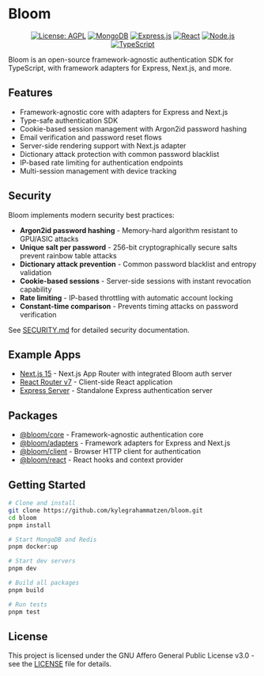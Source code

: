 # Bloom

<div align="center">

[![License: AGPL](https://img.shields.io/badge/License-AGPL-red.svg)](LICENSE)
[![MongoDB](https://img.shields.io/badge/MongoDB-8.7-green.svg)](https://www.mongodb.com/)
[![Express.js](https://img.shields.io/badge/Express.js-4.21-green.svg)](https://expressjs.com/)
[![React](https://img.shields.io/badge/React-19-blue.svg)](https://reactjs.org/)
[![Node.js](https://img.shields.io/badge/Node.js-20-green.svg)](https://nodejs.org/)
[![TypeScript](https://img.shields.io/badge/TypeScript-5.9-blue.svg)](https://www.typescriptlang.org/)

</div>

Bloom is an open-source framework-agnostic authentication SDK for TypeScript, with framework adapters for Express, Next.js, and more.

## Features

- Framework-agnostic core with adapters for Express and Next.js
- Type-safe authentication SDK
- Cookie-based session management with Argon2id password hashing
- Email verification and password reset flows
- Server-side rendering support with Next.js adapter
- Dictionary attack protection with common password blacklist
- IP-based rate limiting for authentication endpoints
- Multi-session management with device tracking

## Security

Bloom implements modern security best practices:

- **Argon2id password hashing** - Memory-hard algorithm resistant to GPU/ASIC attacks
- **Unique salt per password** - 256-bit cryptographically secure salts prevent rainbow table attacks
- **Dictionary attack prevention** - Common password blacklist and entropy validation
- **Cookie-based sessions** - Server-side sessions with instant revocation capability
- **Rate limiting** - IP-based throttling with automatic account locking
- **Constant-time comparison** - Prevents timing attacks on password verification

See [SECURITY.md](SECURITY.md) for detailed security documentation.

## Example Apps

- [Next.js 15](apps/next15) - Next.js App Router with integrated Bloom auth server
- [React Router v7](apps/react-router-v7) - Client-side React application
- [Express Server](apps/express-server) - Standalone Express authentication server

## Packages

- [@bloom/core](packages/core) - Framework-agnostic authentication core
- [@bloom/adapters](packages/adapters) - Framework adapters for Express and Next.js
- [@bloom/client](packages/client) - Browser HTTP client for authentication
- [@bloom/react](packages/react) - React hooks and context provider

## Getting Started

```bash
# Clone and install
git clone https://github.com/kylegrahammatzen/bloom.git
cd bloom
pnpm install

# Start MongoDB and Redis
pnpm docker:up

# Start dev servers
pnpm dev

# Build all packages
pnpm build

# Run tests
pnpm test
```

## License

This project is licensed under the GNU Affero General Public License v3.0 - see the [LICENSE](LICENSE) file for details.
